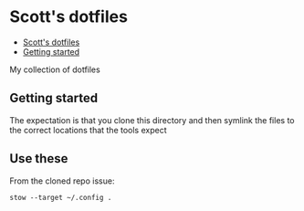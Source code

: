 # Scott's dotfiles

<!--toc:start-->
- [Scott's dotfiles](#scotts-dotfiles)
- [Getting started](#getting-started)
<!--toc:end-->

My collection of dotfiles

## Getting started

The expectation is that you clone this directory and then symlink the files
to the correct locations that the tools expect


## Use these

From the cloned repo issue:

```shell
stow --target ~/.config .
```
